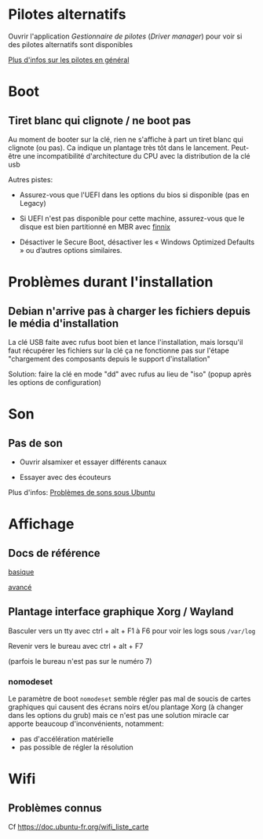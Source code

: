 # Pilotes alternatifs

Ouvrir l'application *Gestionnaire de pilotes* (*Driver manager*) pour voir si des pilotes alternatifs sont disponibles

[Plus d'infos sur les pilotes en général](https://ubuntu-fr.com/Materiel-et-Pilotes/1697293168-Gestion-des-pilotes-sous-Ubuntu-le-guide-complet.html)

# Boot

## Tiret blanc qui clignote / ne boot pas

Au moment de booter sur la clé, rien ne s'affiche à part un tiret blanc qui clignote (ou pas). Ca indique un plantage très tôt dans le lancement. Peut-être une incompatibilité d'architecture du CPU avec la distribution de la clé usb

Autres pistes: 

- Assurez-vous que l'UEFI dans les options du bios si disponible (pas en Legacy)
- Si UEFI n'est pas disponible pour cette machine, assurez-vous que le disque est bien partitionné en MBR avec [finnix](CHEATSHEET.md#finnix)

- Désactiver le Secure Boot, désactiver les « Windows Optimized Defaults » ou d’autres options similaires.

# Problèmes durant l'installation

## Debian n'arrive pas à charger les fichiers depuis le média d'installation

La clé USB faite avec rufus boot bien et lance l'installation, mais lorsqu'il faut récupérer les fichiers sur la clé ça ne fonctionne pas sur l'étape "chargement des composants depuis le support d'installation"

Solution: faire la clé en mode "dd" avec rufus au lieu de "iso" (popup après les options de configuration)



# Son

## Pas de son

- Ouvrir alsamixer et essayer différents canaux

- Essayer avec des écouteurs

Plus d'infos: [Problèmes de sons sous Ubuntu](https://doc.ubuntu-fr.org/son_problemes)

# Affichage

## Docs de référence

[basique](https://doc.ubuntu-fr.org/configurer_son_ecran)

[avancé](https://doc.ubuntu-fr.org/resolution_ecran_avance)

## Plantage interface graphique Xorg / Wayland

Basculer vers un tty avec ctrl + alt + F1 à F6 pour voir les logs sous `/var/log`

Revenir vers le bureau avec ctrl + alt + F7

(parfois le bureau n'est pas sur le numéro 7)

### nomodeset

Le paramètre de boot `nomodeset` semble régler pas mal de soucis de cartes graphiques qui causent des écrans noirs et/ou plantage Xorg (à changer dans les options du grub) mais ce n'est pas une solution miracle car apporte beaucoup d'inconvénients, notamment: 

- pas d'accélération matérielle
- pas possible de régler la résolution

# Wifi

##  Problèmes connus

Cf https://doc.ubuntu-fr.org/wifi_liste_carte
